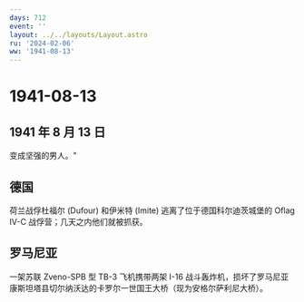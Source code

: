 ```yaml
---
days: 712
event: ''
layout: ../../layouts/Layout.astro
ru: '2024-02-06'
ww: '1941-08-13'
---
```


# 1941-08-13

## 1941 年 8 月 13 日

变成坚强的男人。"

## 德国

荷兰战俘杜福尔 (Dufour) 和伊米特 (Imite) 逃离了位于德国科尔迪茨城堡的
Oflag IV-C 战俘营；几天之内他们就被抓获。

## 罗马尼亚

一架苏联 Zveno-SPB 型 TB-3 飞机携带两架 I-16
战斗轰炸机，损坏了罗马尼亚康斯坦塔县切尔纳沃达的卡罗尔一世国王大桥（现为安格尔萨利尼大桥）。